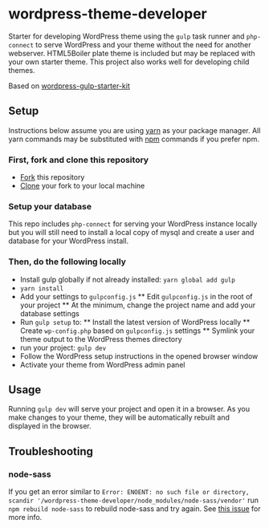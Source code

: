# wordpress-theme-developer
Starter for developing WordPress theme using the `gulp` task runner and
`php-connect` to serve WordPress and your theme without the need for another
webserver. HTML5Boiler plate theme is included but may be replaced with your own
starter theme. This project also works well for developing child themes.

Based on [wordpress-gulp-starter-kit](https://github.com/synapticism/wordpress-gulp-starter-kit)

## Setup
Instructions below assume you are using [yarn]() as your package manager. All
yarn commands may be substituted with [npm]() commands if you prefer npm.

### First, fork and clone this repository
* [Fork](https://help.github.com/articles/fork-a-repo/) this repository
* [Clone](https://help.github.com/articles/cloning-a-repository/) your fork to your local machine

### Setup your database
This repo includes `php-connect` for serving your WordPress instance locally but
you will still need to install a local copy of mysql and create a user and
database for your WordPress install.

### Then, do the following locally
* Install gulp globally if not already installed: `yarn global add gulp`
* `yarn install`
* Add your settings to `gulpconfig.js`
** Edit `gulpconfig.js` in the root of your project
** At the minimum, change the project name and add your database settings
* Run `gulp setup` to:
** Install the latest version of WordPress locally
** Create `wp-config.php` based on `gulpconfig.js` settings
** Symlink your theme output to the WordPress themes directory
* run your project: `gulp dev`
* Follow the WordPress setup instructions in the opened browser window
* Activate your theme from WordPress admin panel

## Usage
Running `gulp dev` will serve your project and open it in a browser. As you make
changes to your theme, they will be automatically rebuilt and displayed in the
browser.

## Troubleshooting
### node-sass
If you get an error similar to `Error: ENOENT: no such file or directory, scandir '/wordpress-theme-developer/node_modules/node-sass/vendor'` run `npm rebuild node-sass`
to rebuild node-sass and try again. See [this issue](https://github.com/sass/node-sass/issues/1804) for more info.
